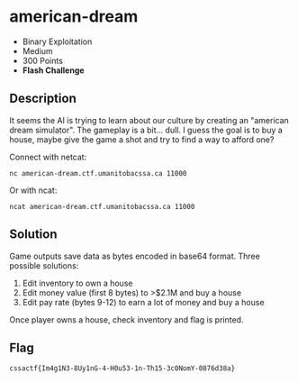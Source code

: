 # american-dream
- Binary Exploitation
- Medium
- 300 Points
- **Flash Challenge**

## Description

It seems the AI is trying to learn about our culture by creating an "american dream simulator". The gameplay is a bit... dull. I guess the goal is to buy a house, maybe give the game a shot and try to find a way to afford one?

Connect with netcat:

`nc american-dream.ctf.umanitobacssa.ca 11000`

Or with ncat:

`ncat american-dream.ctf.umanitobacssa.ca 11000`

## Solution
Game outputs save data as bytes encoded in base64 format. Three possible solutions:
1. Edit inventory to own a house
2. Edit money value (first 8 bytes) to >$2.1M and buy a house
3. Edit pay rate (bytes 9-12) to earn a lot of money and buy a house

Once player owns a house, check inventory and flag is printed.

## Flag
`cssactf{Im4g1N3-8Uy1nG-4-H0u53-1n-Th15-3c0NomY-0876d38a}`